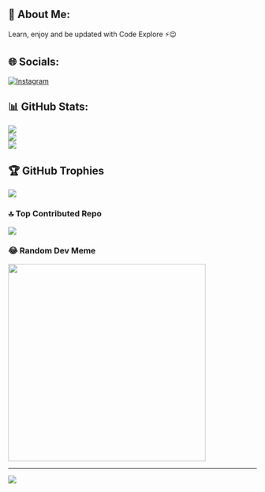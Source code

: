 ## 💫 About Me:
Learn, enjoy and be updated with Code Explore ⚡️😉<br>


## 🌐 Socials:
[![Instagram](https://img.shields.io/badge/Instagram-%23E4405F.svg?logo=Instagram&logoColor=white)](https://instagram.com/https://www.instagram.com/the_codeexplore/) 
## 📊 GitHub Stats:
![](https://github-readme-stats.vercel.app/api?username=thecodeexplore&theme=dark&hide_border=false&include_all_commits=false&count_private=false)<br/>
![](https://github-readme-streak-stats.herokuapp.com/?user=thecodeexplore&theme=dark&hide_border=false)<br/>
![](https://github-readme-stats.vercel.app/api/top-langs/?username=thecodeexplore&theme=dark&hide_border=false&include_all_commits=false&count_private=false&layout=compact)

## 🏆 GitHub Trophies
![](https://github-profile-trophy.vercel.app/?username=thecodeexplore&theme=flat&no-frame=false&no-bg=true&margin-w=4)

### 🔝 Top Contributed Repo
![](https://github-contributor-stats.vercel.app/api?username=thecodeexplore&limit=5&theme=dark&combine_all_yearly_contributions=true)

### 😂 Random Dev Meme
<img src='https://randommeme-five.vercel.app/' style="height: 400px;"/>

---
[![](https://visitcount.itsvg.in/api?id=thecodeexplore&icon=5&color=0)](https://visitcount.itsvg.in)

<!-- Proudly created with GPRM ( https://gprm.itsvg.in ) -->
